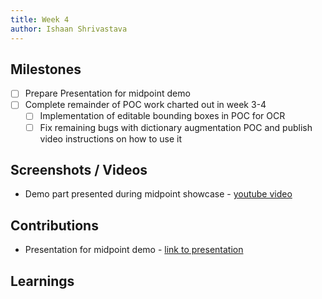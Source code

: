 ```yaml
---
title: Week 4
author: Ishaan Shrivastava
---
```


## Milestones
- [ ] Prepare Presentation for midpoint demo
- [ ] Complete remainder of POC work charted out in week 3-4
    - [ ] Implementation of editable bounding boxes in POC for OCR
    - [ ] Fix remaining bugs with dictionary augmentation POC and publish video instructions on how to use it

## Screenshots / Videos 
- Demo part presented during midpoint showcase - [youtube video](https://www.youtube.com/watch?v=TycLbfYX6Ok)

## Contributions
- Presentation for midpoint demo - [link to presentation](https://docs.google.com/presentation/d/1KBaXoOEnjzAwgmSQnywGGg5wYYfNfwCm/edit?usp=sharing&ouid=114707820003714932962&rtpof=true&sd=true)

## Learnings